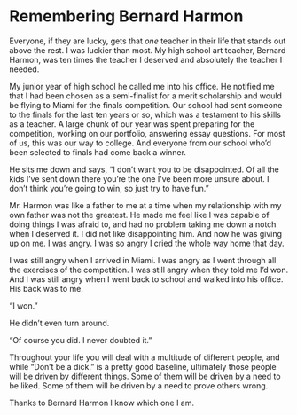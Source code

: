 

# Remembering Bernard Harmon

Everyone, if they are lucky, gets that *one* teacher in their life that stands out above the rest. I was
luckier than most. My high school art teacher, Bernard Harmon, was ten times the teacher I deserved and
absolutely the teacher I needed. 

My junior year of high school he called me into his office. He notified me that I had been chosen as a
semi-finalist for a merit scholarship and would be flying to Miami for the finals competition. Our school had
sent someone to the finals for the last ten years or so, which was a testament to his skills as a teacher. A
large chunk of our year was spent preparing for the competition, working on our portfolio, answering essay
questions. For most of us, this was our way to college. And everyone from our school who’d been selected to
finals had come back a winner.

He sits me down and says, “I don’t want you to be disappointed. Of all the kids I’ve sent down there
you’re the one I’ve been more unsure about. I don’t think you’re going to win, so just try to have
fun.”

Mr. Harmon was like a father to me at a time when my relationship with my own father was not the greatest. He
made me feel like I was capable of doing things I was afraid to, and had no problem taking me down a notch
when I deserved it. I did not like disappointing him. And now he was giving up on me. I was angry. I was so
angry I cried the whole way home that day.

I was still angry when I arrived in Miami. I was angry as I went through all the exercises of the competition.
I was still angry when they told me I’d won. And I was still angry when I went back to school and walked
into his office. His back was to me.

“I won.”

He didn’t even turn around. 

“Of course you did. I never doubted it.”

Throughout your life you will deal with a multitude of different people, and while “Don’t be a dick.” is
a pretty good baseline, ultimately those people will be driven by different things. Some of them will be
driven by a need to be liked. Some of them will be driven by a need to prove others wrong. 

Thanks to Bernard Harmon I know which one I am.